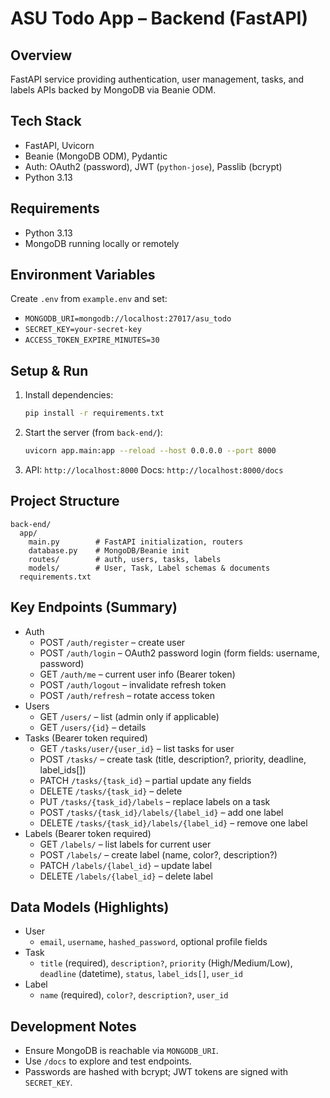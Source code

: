 # ASU Todo App – Backend (FastAPI)

## Overview
FastAPI service providing authentication, user management, tasks, and labels APIs backed by MongoDB via Beanie ODM.

## Tech Stack
- FastAPI, Uvicorn
- Beanie (MongoDB ODM), Pydantic
- Auth: OAuth2 (password), JWT (`python-jose`), Passlib (bcrypt)
- Python 3.13

## Requirements
- Python 3.13
- MongoDB running locally or remotely

## Environment Variables
Create `.env` from `example.env` and set:
- `MONGODB_URI=mongodb://localhost:27017/asu_todo`
- `SECRET_KEY=your-secret-key`
- `ACCESS_TOKEN_EXPIRE_MINUTES=30`

## Setup & Run
1. Install dependencies:
   ```bash
   pip install -r requirements.txt
   ```
2. Start the server (from `back-end/`):
   ```bash
   uvicorn app.main:app --reload --host 0.0.0.0 --port 8000
   ```
3. API: `http://localhost:8000`
   Docs: `http://localhost:8000/docs`

## Project Structure
```
back-end/
  app/
    main.py        # FastAPI initialization, routers
    database.py    # MongoDB/Beanie init
    routes/        # auth, users, tasks, labels
    models/        # User, Task, Label schemas & documents
  requirements.txt
```

## Key Endpoints (Summary)
- Auth
  - POST `/auth/register` – create user
  - POST `/auth/login` – OAuth2 password login (form fields: username, password)
  - GET `/auth/me` – current user info (Bearer token)
  - POST `/auth/logout` – invalidate refresh token
  - POST `/auth/refresh` – rotate access token
- Users
  - GET `/users/` – list (admin only if applicable)
  - GET `/users/{id}` – details
- Tasks (Bearer token required)
  - GET `/tasks/user/{user_id}` – list tasks for user
  - POST `/tasks/` – create task (title, description?, priority, deadline, label_ids[])
  - PATCH `/tasks/{task_id}` – partial update any fields
  - DELETE `/tasks/{task_id}` – delete
  - PUT `/tasks/{task_id}/labels` – replace labels on a task
  - POST `/tasks/{task_id}/labels/{label_id}` – add one label
  - DELETE `/tasks/{task_id}/labels/{label_id}` – remove one label
- Labels (Bearer token required)
  - GET `/labels/` – list labels for current user
  - POST `/labels/` – create label (name, color?, description?)
  - PATCH `/labels/{label_id}` – update label
  - DELETE `/labels/{label_id}` – delete label

## Data Models (Highlights)
- User
  - `email`, `username`, `hashed_password`, optional profile fields
- Task
  - `title` (required), `description?`, `priority` (High/Medium/Low), `deadline` (datetime), `status`, `label_ids[]`, `user_id`
- Label
  - `name` (required), `color?`, `description?`, `user_id`

## Development Notes
- Ensure MongoDB is reachable via `MONGODB_URI`.
- Use `/docs` to explore and test endpoints.
- Passwords are hashed with bcrypt; JWT tokens are signed with `SECRET_KEY`.

